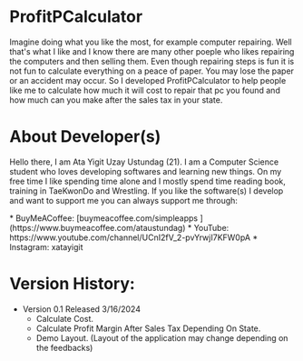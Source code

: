 # ProfitPCalculator

<p> Imagine doing what you like the most, for example computer repairing. Well that's what I like and I know there are many other poeple who likes repairing the computers and then selling them. Even though repairing steps is fun it is not fun to calculate everything on a peace of paper. You may lose the paper or an accident may occur. So I developed ProfitPCalculator to help people like me to calculate how much it will cost to repair that pc you found and how much can you make after the sales tax in your state.</p>

# About Developer(s)

<p> Hello there, I am Ata Yigit Uzay Ustundag (21). I am a Computer Science student who loves developing softwares and learning new things. On my free time I like spending time alone and I mostly spend time reading book, training in TaeKwonDo and Wrestling. If you like the software(s) I develop and want to support me you can always support me through:</p>
* BuyMeACoffee: [buymeacoffee.com/simpleapps   ](https://www.buymeacoffee.com/ataustundag)
* YouTube: https://www.youtube.com/channel/UCnI2fV_2-pvYrwjI7KFW0pA
* Instagram: xatayigit

# Version History:

- Version 0.1 Released 3/16/2024
    * Calculate Cost.
    * Calculate Profit Margin After Sales Tax Depending On State.
    * Demo Layout. (Layout of the application may change depending on the feedbacks)
